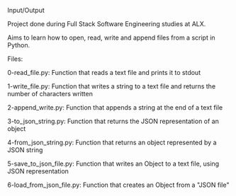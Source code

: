 Input/Output

Project done during Full Stack Software Engineering studies at ALX.

Aims to learn how to open, read, write and append files from a script in Python.

Files:

0-read_file.py: Function that reads a text file and prints it to stdout

1-write_file.py: Function that writes a string to a text file and returns the number of characters written

2-append_write.py: Function that appends a string at the end of a text file

3-to_json_string.py: Function that returns the JSON representation of an object

4-from_json_string.py: Function that returns an object represented by a JSON string

5-save_to_json_file.py: Function that writes an Object to a text file, using JSON representation

6-load_from_json_file.py: Function that creates an Object from a "JSON file"


